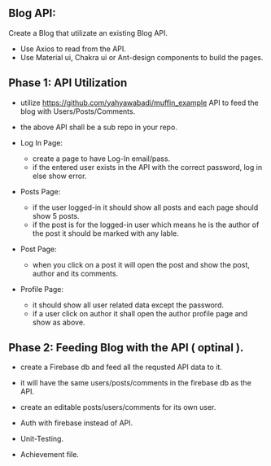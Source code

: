 Blog API:
--

Create a Blog that utilizate an existing Blog API.


* Use Axios to read from the API.
* Use Material ui, Chakra ui or Ant-design components to build the pages.



Phase 1: API Utilization
-- 

* utilize https://github.com/yahyawabadi/muffin_example API to feed the blog with Users/Posts/Comments.
* the above API shall be a sub repo in your repo.


* Log In Page:
  * create a page to have Log-In email/pass.
  * if the entered user exists in the API with the correct password, log in else show error.

* Posts Page:
  * if the user logged-in it should show all posts and each page should show 5 posts.
  * if the post is for the logged-in user which means he is the author of the post it should be marked with any lable.

* Post Page:
  * when you click on a post it will open the post and show the post, author and its comments.

* Profile Page:
  * it should show all user related data except the password.
  * if a user click on author it shall open the author profile page and show as above.



Phase 2: Feeding Blog with the API ( optinal ).
--

* create a Firebase db and feed all the requsted API data to it.
* it will have the same users/posts/comments in the firebase db as the API.
* create an editable posts/users/comments for its own user.
* Auth with firebase instead of API.






* Unit-Testing.
* Achievement file.

